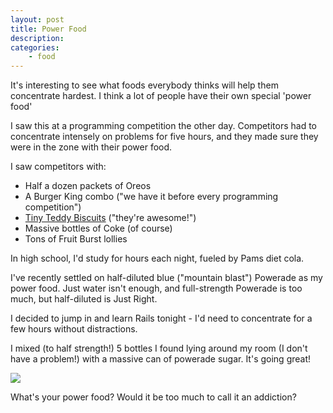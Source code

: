 ```yaml
---
layout: post
title: Power Food
description: 
categories:
    - food
---
```


It's interesting to see what foods everybody thinks will help them concentrate
hardest.  I think a lot of people have their own special 'power food'

I saw this at a programming competition the other day. Competitors had to
concentrate intensely on problems for five hours, and they made sure they were
in the zone with their power food. 

I saw competitors with:

- Half a dozen packets of Oreos
- A Burger King combo ("we have it before every programming competition")
- [Tiny Teddy Biscuits](http://en.wikipedia.org/wiki/Tiny_Teddy) ("they're awesome!")
- Massive bottles of Coke (of course)
- Tons of Fruit Burst lollies

In high school, I'd study for hours each night, fueled by Pams diet cola.

I've recently settled on half-diluted blue ("mountain blast") Powerade as my
power food. Just water isn't enough, and full-strength Powerade is too much,
but half-diluted is Just Right. 

I decided to jump in and learn Rails tonight - I'd need to concentrate for a
few hours without distractions. 

I mixed (to half strength!) 5 bottles I found lying around my room (I don't
have a problem!) with a massive can of powerade sugar. It's going great!

<img src="/images/fog/powerade.jpg" />

What's your power food? Would it be too much to call it an addiction?
